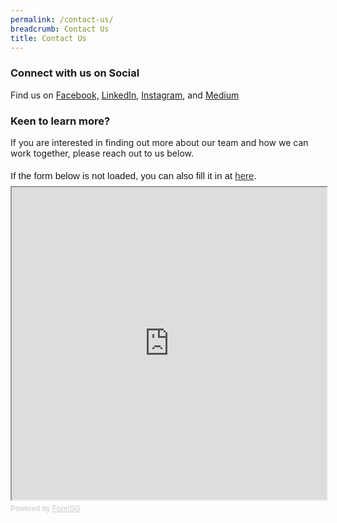 ```yaml
---
permalink: /contact-us/
breadcrumb: Contact Us
title: Contact Us
---
```

### **Connect with us on Social** 

Find us on [Facebook,](https://www.facebook.com/opengovsg/) [LinkedIn](https://www.linkedin.com/company/open-government-products), [Instagram](https://www.instagram.com/opengovsg/), and [Medium](https://medium.com/open-government-products)

### **Keen to learn more?**
If you are interested in finding out more about our team and how we can work together, please reach out to us below.

<div style="font-family:Sans-Serif;font-size:15px;color:#000;opacity:0.9;padding-top:5px;padding-bottom:8px">If the form below is not loaded, you can also fill it in at <a href="https://form.gov.sg/5bed1be1ccecca000fd23587">here</a>.</div>

<!-- Change the width and height values to suit you best -->
<iframe id="iframe" src="https://form.gov.sg/5bed1be1ccecca000fd23587" style="width:100%;height:500px"></iframe>

<div style="font-family:Sans-Serif;font-size:12px;color:#999;opacity:0.5;padding-top:5px">Powered by <a href="https://form.gov.sg" style="color: #999">FormSG</a></div>
